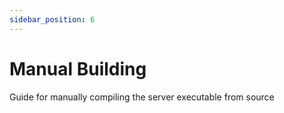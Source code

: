 ```yaml
---
sidebar_position: 6
---
```


# Manual Building

Guide for manually compiling the server executable from source
